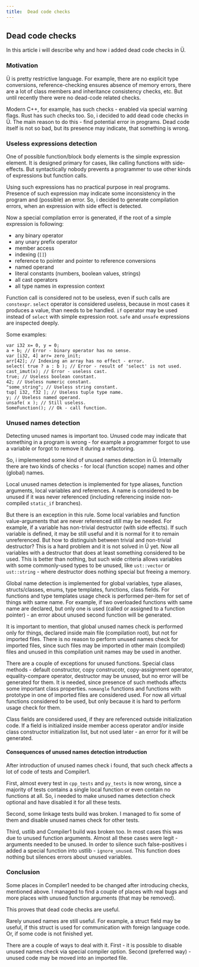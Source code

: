 ```yaml
---
title:  Dead code checks
---
```


## Dead code checks

In this article i will describe why and how i added dead code checks in Ü.


### Motivation

Ü is pretty restrictive language.
For example, there are no explicit type conversions, reference-checking ensures absence of memory errors, there are a lot of class members and inheritance consistency checks, etc.
But until recently there were no dead-code related checks.

Modern C++, for example, has such checks - enabled via special warning flags.
Rust has such checks too.
So, i decided to add dead code checks in Ü.
The main reason to do this - find potential error in programs.
Dead code itself is not so bad, but its presence may indicate, that something is wrong.


### Useless expressions detection

One of possible function/block body elements is the simple expression element.
It is designed primary for cases, like calling functions with side-effects.
But syntactically nobody prevents a programmer to use other kinds of expressions but function calls.

Using such expressions has no practical purpose in real programs.
Presence of such expression may indicate some inconsistency in the program and (possible) an error.
So, i decided to generate compilation errors, when an expression with side effect is detected.

Now a special compilation error is generated, if the root of a simple expression is following:

* any binary operator
* any unary prefix operator
* member access
* indexing (`[]`)
* reference to pointer and pointer to reference conversions
* named operand
* literal constants (numbers, boolean values, strings)
* all cast operators
* all type names in expression context

Function call is considered not to be useless, even if such calls are `constexpr`.
`select` operator is considered useless, because in most cases it produces a value, than needs to be handled.
`if` operator may be used instead of `select` with simple expression root.
`safe` and `unsafe` expressions are inspected deeply.

Some examples:
```
var i32 x= 0, y = 0;
a + b; // Error - binary operator has no sense.
var [i32, 4] arr= zero_init;
arr[42]; // Indexing an array has no effect - error.
select( true ? a : b ); // Error - result of 'select' is not used.
cast_imut(x); // Error - useless cast.
true; // Useless boolean constant.
42; // Useless numeric constant.
"some_string"; // Useless string constant.
tup[ i32, f32 ]; // Useless tuple type name.
y; // Useless named operand.
unsafe( x ); // Still useless.
SomeFunction(); // Ok - call function.
```


### Unused names detection

Detecting unused names is important too.
Unused code may indicate that something in a program is wrong - for example a programmer forgot to use a variable or forgot to remove it during a refactoring.

So, i implemented some kind of unused names detection in Ü.
Internally there are two kinds of checks - for local (function scope) names and other (global) names.

Local unused names detection is implemented for type aliases, function arguments, local variables and references.
A name is considered to be unused if it was never referenced (including referencing inside non-compiled `static_if` branches).

But there is an exception in this rule.
Some local variables and function value-arguments that are never referenced still may be needed.
For example, if a variable has non-trivial destructor (with side effects).
If such variable is defined, it may be still useful and it is normal for it to remain unreferenced.
But how to distinguish between trivial and non-trivial destructor?
This is a hard problem and it is not solved in Ü yet.
Now all variables with a destructor that does at least something considered to be used.
This is better than nothing, but such wide criteria allows variables with some commonly-used types to be unused, like `ust::vector` or `ust::string` - where destructor does nothing special but freeing a memory.

Global name detection is implemented for global variables, type aliases, structs/classes, enums, type templates, functions, class fields.
For functions and type templates usage check is performed per-item for set of things with same name.
For example, if two overloaded functions with same name are declared, but only one is used (called or assigned to a function pointer) - an error about unused second function will be generated.

It is important to mention, that global unused names check is performed only for things, declared inside main file (compilation root), but not for imported files.
There is no reason to perform unused names check for imported files, since such files may be imported in other main (compiled) files and unused in this compilation unit names may be used in another.

There are a couple of exceptions for unused functions.
Special class methods - default constructor, copy construcotr, copy-assignment operator, equality-compare operator, destructor may be unused, but no error will be generated for them.
It is needed, since presence of such methods affects some important class properties.
`nomangle` functions and functions with prototype in one of imported files are considered used.
For now all virtual functions considered to be used, but only because it is hard to perform usage check for them.

Class fields are considered used, if they are referenced outside initialization code.
If a field is initialized inside member access operator and/or inside class constructor initialization list, but not used later - an error for it will be generated.


#### Consequences of unused names detection introduction

After introduction of unused names check i found, that such check affects a lot of code of tests and Compiler1.

First, almost every test in `cpp_tests` and `py_tests` is now wrong, since a majority of tests contains a single local function or even contain no functions at all.
So, i needed to make unused names detection check optional and have disabled it for all these tests.

Second, some linkage tests build was broken.
I managed to fix some of them and disable unused names check for other tests.

Third, ustlib and Compiler1 build was broken too.
In most cases this was due to unused function arguments.
Almost all these cases were legit - arguments needed to be unused.
In order to silence such false-positives i added a special function into ustlib - `ignore_unused`.
This function does nothing but silences errors about unused variables.


### Conclusion

Some places in Compiler1 needed to be changed after introducing checks, mentioned above.
I managed to find a couple of places with real bugs and more places with unused function arguments (that may be removed).

This proves that dead code checks are useful.

Rarely unused names are still useful.
For example, a struct field may be useful, if this struct is used for communication with foreign language code.
Or, if some code is not finished yet.

There are a couple of ways to deal with it.
First - it is possible to disable unused names check via special compiler option.
Second (preferred way) - unused code may be moved into an imported file.
